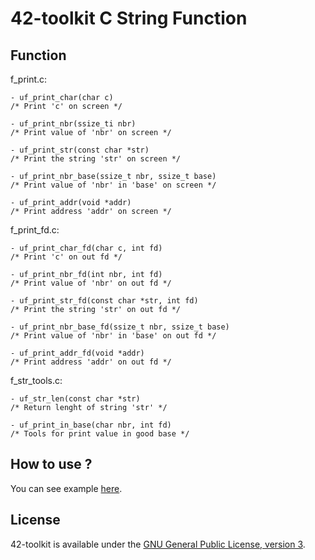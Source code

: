 42-toolkit	C String Function
==========

## Function

f_print.c:

	- uf_print_char(char c)
	/* Print 'c' on screen */

	- uf_print_nbr(ssize_ti nbr)
	/* Print value of 'nbr' on screen */

	- uf_print_str(const char *str)
	/* Print the string 'str' on screen */

	- uf_print_nbr_base(ssize_t nbr, ssize_t base)
	/* Print value of 'nbr' in 'base' on screen */

	- uf_print_addr(void *addr)
	/* Print address 'addr' on screen */

f_print_fd.c:

	- uf_print_char_fd(char c, int fd)
	/* Print 'c' on out fd */

	- uf_print_nbr_fd(int nbr, int fd)
	/* Print value of 'nbr' on out fd */

	- uf_print_str_fd(const char *str, int fd)
	/* Print the string 'str' on out fd */

	- uf_print_nbr_base_fd(ssize_t nbr, ssize_t base)
	/* Print value of 'nbr' in 'base' on out fd */

	- uf_print_addr_fd(void *addr)
	/* Print address 'addr' on out fd */

f_str_tools.c:

	- uf_str_len(const char *str)
	/* Return lenght of string 'str' */

	- uf_print_in_base(char nbr, int fd)
	/* Tools for print value in good base */

## How to use ?

You can see example [here](https://github.com/QuentinPerez/42-toolkit/tree/master/examples/c/f_string).

## License

42-toolkit is available under the [GNU General Public License, version 3](LICENSE).
